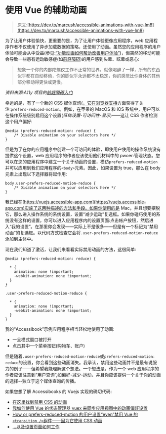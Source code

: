 # 使用 Vue 的辅助动画

> 原文:[https://dev.to/marcush/accessible-animations-with-vue-lm8](https://dev.to/marcush/accessible-animations-with-vue-lm8)

为了让用户体验愉快，更重要的是，为了让用户体验更像应用程序，web 应用程序作者不仅使用了异步加载数据的策略，还使用了动画。虽然您的应用程序的用户体验可能会从中受益(参见:[“功能动画如何帮助改善用户体验”](https://www.everyinteraction.com/articles/functional-animation-helps-improve-user-experience/))，但突然的移动可能会导致一些患有运动敏感症(如[前庭障碍](https://vestibular.org/understanding-vestibular-disorder))的用户感到头晕、眩晕或恶心:

> 想象一个你的内部陀螺仪工作不正常的世界。就像喝醉了一样，所有的东西似乎都在自动移动，你的脚似乎永远都不太稳定，你的感觉比你身体的其他部分移动得更快或更慢。

*资料来源:A11y 项目的[前庭障碍入门](https://a11yproject.com/posts/understanding-vestibular-disorders/)*

幸运的是，有了一个新的 CSS 媒体查询([，它在浏览器支持](https://caniuse.com/#search=prefers-reduced-motion)方面获得了关注:`prefers-reduced-motion`。例如，在苹果的 MacOS 和 iOS 系统中，用户可以在操作系统级别启用这个设置(*系统设置-可访问性-显示*)——这让 CSS 作者检测这个用户偏好:

```
@media (prefers-reduced-motion: reduce) {
    /* Disable animation on your selectors here */
} 
```

但是为了在你的应用程序中创建一个可访问的体验，即使用户使用的操作系统没有提供这个设置，web 应用程序的作者应该使用他们材料中的 pwoer:管理状态。您可以在您的应用程序中建立一个关于动画的设置，模仿`prefers-reduced-motion`并可以应用到我们应用程序的`<body>`元素。因此，如果设置为 true，那么在 body 元素上出现以下选择器将起作用:

```
body.user-prefers-reduced-motion-reduce {
    /* Disable animation on your selectors here */
} 
```

我已经在[https://vuejs.accessible-app.com](https://vuejs.accessible-app.com)实施了这两种描述的方法和手段。如果你使用的是 Mac，并且想要摆脱它，那么进入操作系统的系统设置，设置“减少运动”复选框。如果你碰巧使用的系统没有这样的设置，你可以进入应用程序内的设置页面:点击帐户按钮，然后进入“我的设置”。在那里你会发现——实际上不是很多——但是有一个标记为“禁用动画”的复选框。以代码方式检查它会将`.user-prefers-reduced-motion-reduce`添加到主体中。

现在我们知道了激活，让我们来看看实际禁用动画的方法，这很简单:

```
@media (prefers-reduced-motion: reduce) {

  * {
    animation: none !important;
    -webkit-animation: none !important;
  }
}

.user-prefers-reduced-motion-reduce {

  * {
    animation: none !important;
    -webkit-animation: none !important;
  }
} 
```

我的“Accessibook”示例应用程序相当轻松地使用了动画:

*   一旦模式窗口被打开
*   点击其中一个菜单按钮(购物车、账户)

但是随着`.user-prefers-reduced-motion-reduce`或`prefers-reduced-motion: reduce`的设置，你会看到这些动画消失。我承认，禁用这些动画并不是最有说服力的例子——但希望我能理解这个想法。一个想法是，作为一个 web 应用程序的作者应该注意到“用户查询”,如偏好-减少-运动，并且你应该提供一个关于你的动画的选择--独立于这个媒体查询的传播。

如果您想了解 Accessibooks 的 Vuejs 实现的确切代码:

*   [在这里找到禁用 CSS 的动画](https://github.com/accessible-app/vuejs/blob/master/src/scss/utils/_a11y.scss)
*   [我如何使用 Vue 的状态管理器 vuex 来同步应用视图中的动画偏好设置](https://github.com/accessible-app/vuejs/blob/master/src/store.js#L16)
*   [How or prefers-reduced-motion 的用户设置“even”禁用 Vue 的`<transition />`组件——因为它使用 CSS 动画](https://github.com/accessible-app/vuejs/blob/master/src/components/ShoppingCartMenu.vue#L4)
*   [...以及设置页面如何工作](https://github.com/accessible-app/vuejs/blob/master/src/views/Settings.vue)